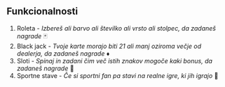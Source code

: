 ## Funkcionalnosti 
1. Roleta - *Izbereš ali barvo ali številko ali vrsto ali stolpec, da zadaneš nagrade* 🃏
2. Black jack - *Tvoje karte morajo biti 21 ali manj oziroma večje od dealerja, da zadaneš nagrade* ♦️
3. Sloti - *Spinaj in zadani čim več istih znakov mogoče kaki bonus, da zadaneš nagrade* 🎰
4. Sportne stave - *Če si sportni fan pa stavi na realne igre, ki jih igrajo* 🏈
